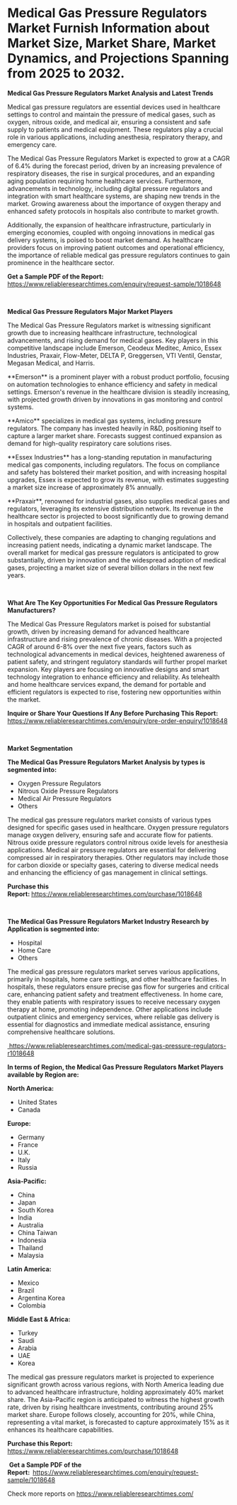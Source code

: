 <p><h1>Medical Gas Pressure Regulators Market Furnish Information about Market Size, Market Share, Market Dynamics, and Projections Spanning from 2025 to 2032.</h1></p><p><strong>Medical Gas Pressure Regulators Market Analysis and Latest Trends</strong></p>
<p><p>Medical gas pressure regulators are essential devices used in healthcare settings to control and maintain the pressure of medical gases, such as oxygen, nitrous oxide, and medical air, ensuring a consistent and safe supply to patients and medical equipment. These regulators play a crucial role in various applications, including anesthesia, respiratory therapy, and emergency care.</p><p>The Medical Gas Pressure Regulators Market is expected to grow at a CAGR of 6.4% during the forecast period, driven by an increasing prevalence of respiratory diseases, the rise in surgical procedures, and an expanding aging population requiring home healthcare services. Furthermore, advancements in technology, including digital pressure regulators and integration with smart healthcare systems, are shaping new trends in the market. Growing awareness about the importance of oxygen therapy and enhanced safety protocols in hospitals also contribute to market growth. </p><p>Additionally, the expansion of healthcare infrastructure, particularly in emerging economies, coupled with ongoing innovations in medical gas delivery systems, is poised to boost market demand. As healthcare providers focus on improving patient outcomes and operational efficiency, the importance of reliable medical gas pressure regulators continues to gain prominence in the healthcare sector.</p></p>
<p><strong>Get a Sample PDF of the Report:&nbsp;</strong> <a href="https://www.reliableresearchtimes.com/enquiry/request-sample/1018648?utm_campaign=2748&utm_medium=2&utm_source=Github&utm_content=ia&utm_term=05032025&utm_id=medical-gas-pressure-regulators">https://www.reliableresearchtimes.com/enquiry/request-sample/1018648</a></p>
<p>&nbsp;</p>
<p><strong>Medical Gas Pressure Regulators Major Market Players</strong></p>
<p><p>The Medical Gas Pressure Regulators market is witnessing significant growth due to increasing healthcare infrastructure, technological advancements, and rising demand for medical gases. Key players in this competitive landscape include Emerson, Ceodeux Meditec, Amico, Essex Industries, Praxair, Flow-Meter, DELTA P, Greggersen, VTI Ventil, Genstar, Megasan Medical, and Harris.</p><p>**Emerson** is a prominent player with a robust product portfolio, focusing on automation technologies to enhance efficiency and safety in medical settings. Emerson's revenue in the healthcare division is steadily increasing, with projected growth driven by innovations in gas monitoring and control systems.</p><p>**Amico** specializes in medical gas systems, including pressure regulators. The company has invested heavily in R&D, positioning itself to capture a larger market share. Forecasts suggest continued expansion as demand for high-quality respiratory care solutions rises.</p><p>**Essex Industries** has a long-standing reputation in manufacturing medical gas components, including regulators. The focus on compliance and safety has bolstered their market position, and with increasing hospital upgrades, Essex is expected to grow its revenue, with estimates suggesting a market size increase of approximately 8% annually.</p><p>**Praxair**, renowned for industrial gases, also supplies medical gases and regulators, leveraging its extensive distribution network. Its revenue in the healthcare sector is projected to boost significantly due to growing demand in hospitals and outpatient facilities.</p><p>Collectively, these companies are adapting to changing regulations and increasing patient needs, indicating a dynamic market landscape. The overall market for medical gas pressure regulators is anticipated to grow substantially, driven by innovation and the widespread adoption of medical gases, projecting a market size of several billion dollars in the next few years.</p></p>
<p>&nbsp;</p>
<p><strong>What Are The Key Opportunities For Medical Gas Pressure Regulators Manufacturers?</strong></p>
<p><p>The Medical Gas Pressure Regulators market is poised for substantial growth, driven by increasing demand for advanced healthcare infrastructure and rising prevalence of chronic diseases. With a projected CAGR of around 6-8% over the next five years, factors such as technological advancements in medical devices, heightened awareness of patient safety, and stringent regulatory standards will further propel market expansion. Key players are focusing on innovative designs and smart technology integration to enhance efficiency and reliability. As telehealth and home healthcare services expand, the demand for portable and efficient regulators is expected to rise, fostering new opportunities within the market.</p></p>
<p><strong>Inquire or Share Your Questions If Any Before Purchasing This Report:</strong> <a href="https://www.reliableresearchtimes.com/enquiry/pre-order-enquiry/1018648?utm_campaign=2748&utm_medium=2&utm_source=Github&utm_content=ia&utm_term=05032025&utm_id=medical-gas-pressure-regulators">https://www.reliableresearchtimes.com/enquiry/pre-order-enquiry/1018648</a></p>
<p>&nbsp;</p>
<p><strong>Market Segmentation</strong></p>
<p><strong>The Medical Gas Pressure Regulators Market Analysis by types is segmented into:</strong></p>
<p><ul><li>Oxygen Pressure Regulators</li><li>Nitrous Oxide Pressure Regulators</li><li>Medical Air Pressure Regulators</li><li>Others</li></ul></p>
<p><p>The medical gas pressure regulators market consists of various types designed for specific gases used in healthcare. Oxygen pressure regulators manage oxygen delivery, ensuring safe and accurate flow for patients. Nitrous oxide pressure regulators control nitrous oxide levels for anesthesia applications. Medical air pressure regulators are essential for delivering compressed air in respiratory therapies. Other regulators may include those for carbon dioxide or specialty gases, catering to diverse medical needs and enhancing the efficiency of gas management in clinical settings.</p></p>
<p><strong>Purchase this Report:&nbsp;</strong><a href="https://www.reliableresearchtimes.com/purchase/1018648?utm_campaign=2748&utm_medium=2&utm_source=Github&utm_content=ia&utm_term=05032025&utm_id=medical-gas-pressure-regulators">https://www.reliableresearchtimes.com/purchase/1018648</a></p>
<p>&nbsp;</p>
<p><strong>The Medical Gas Pressure Regulators Market Industry Research by Application is segmented into:</strong></p>
<p><ul><li>Hospital</li><li>Home Care</li><li>Others</li></ul></p>
<p><p>The medical gas pressure regulators market serves various applications, primarily in hospitals, home care settings, and other healthcare facilities. In hospitals, these regulators ensure precise gas flow for surgeries and critical care, enhancing patient safety and treatment effectiveness. In home care, they enable patients with respiratory issues to receive necessary oxygen therapy at home, promoting independence. Other applications include outpatient clinics and emergency services, where reliable gas delivery is essential for diagnostics and immediate medical assistance, ensuring comprehensive healthcare solutions.</p></p>
<p><a href="https://www.reliableresearchtimes.com/medical-gas-pressure-regulators-r1018648?utm_campaign=2748&utm_medium=2&utm_source=Github&utm_content=ia&utm_term=05032025&utm_id=medical-gas-pressure-regulators">&nbsp;https://www.reliableresearchtimes.com/medical-gas-pressure-regulators-r1018648</a></p>
<p><strong>In terms of Region, the Medical Gas Pressure Regulators Market Players available by Region are:</strong></p>
<p>
    <p> <strong> North America: </strong>
        <ul>
            <li>United States</li>
            <li>Canada</li>
        </ul>
        </p> 
    <p> <strong> Europe: </strong>
        <ul>
            <li>Germany</li>
            <li>France</li>
            <li>U.K.</li>
            <li>Italy</li>
            <li>Russia</li>
        </ul>
        </p> 
    <p> <strong> Asia-Pacific: </strong>
        <ul>
            <li>China</li>
            <li>Japan</li>
            <li>South Korea</li>
            <li>India</li>
            <li>Australia</li>
            <li>China Taiwan</li>
            <li>Indonesia</li>
            <li>Thailand</li>
            <li>Malaysia</li>
        </ul>
        </p> 
    <p> <strong> Latin America: </strong>
        <ul>
            <li>Mexico</li>
            <li>Brazil</li>
            <li>Argentina Korea</li>
            <li>Colombia</li>
        </ul>
        </p> 
    <p> <strong> Middle East & Africa: </strong>
        <ul>
            <li>Turkey</li>
            <li>Saudi</li>
            <li>Arabia</li>
            <li>UAE</li>
            <li>Korea</li>
        </ul>
    </p>
    </p>
<p><p>The medical gas pressure regulators market is projected to experience significant growth across various regions, with North America leading due to advanced healthcare infrastructure, holding approximately 40% market share. The Asia-Pacific region is anticipated to witness the highest growth rate, driven by rising healthcare investments, contributing around 25% market share. Europe follows closely, accounting for 20%, while China, representing a vital market, is forecasted to capture approximately 15% as it enhances its healthcare capabilities.</p></p>
<p><strong>Purchase this Report: </strong><a href="https://www.reliableresearchtimes.com/purchase/1018648?utm_campaign=2748&utm_medium=2&utm_source=Github&utm_content=ia&utm_term=05032025&utm_id=medical-gas-pressure-regulators">https://www.reliableresearchtimes.com/purchase/1018648</a></p>
<p>&nbsp;<strong>Get a Sample PDF of the Report:&nbsp;&nbsp;</strong><a href="https://www.reliableresearchtimes.com/enquiry/request-sample/1018648?utm_campaign=2748&utm_medium=2&utm_source=Github&utm_content=ia&utm_term=05032025&utm_id=medical-gas-pressure-regulators">https://www.reliableresearchtimes.com/enquiry/request-sample/1018648</a></p>
<p><strong></strong></p>
<p>Check more reports on <a href="https://www.reliableresearchtimes.com/?utm_campaign=2748&utm_medium=2&utm_source=Github&utm_content=ia&utm_term=05032025&utm_id=medical-gas-pressure-regulators">https://www.reliableresearchtimes.com/</a></p>
